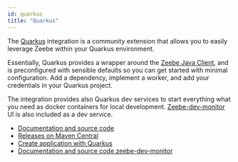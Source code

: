 ```yaml
---
id: quarkus
title: "Quarkus"
---
```


The [Quarkus](https://quarkus.io/) integration is a community extension that allows you to easily leverage Zeebe within your Quarkus environment.

Essentially, Quarkus provides a wrapper around the [Zeebe Java Client](/apis-clients/java-client/index.md), and is preconfigured with sensible defaults so you can get started with minimal configuration. Add a dependency, implement a worker, and add your credentials in your Quarkus project.

The integration provides also Quarkus dev services to start everything what you need as docker containers for local development. [Zeebe-dev-monitor](https://github.com/lorislab/zeebe-dev-monitor)  UI is also included as a dev service.

- [Documentation and source code](https://github.com/quarkiverse/quarkus-zeebe)
- [Releases on Maven Central](https://search.maven.org/artifact/io.quarkiverse.zeebe/quarkus-zeebe)
- [Create application with Quarkus](https://code.quarkus.io/?e=io.quarkiverse.zeebe:quarkus-zeebe&extension-search=quarkus-zeebe)
- [Documentation and source code zeebe-dev-monitor](https://github.com/lorislab/zeebe-dev-monitor)